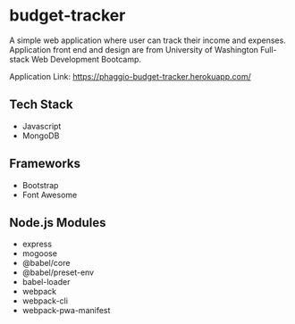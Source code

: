 # budget-tracker

A simple web application where user can track their income and expenses.
Application front end and design are from University of Washington Full-stack Web Development Bootcamp.

Application Link: https://phaggio-budget-tracker.herokuapp.com/

## Tech Stack
* Javascript
* MongoDB

## Frameworks
* Bootstrap
* Font Awesome

## Node.js Modules
* express
* mogoose
* @babel/core
* @babel/preset-env
* babel-loader
* webpack
* webpack-cli
* webpack-pwa-manifest


